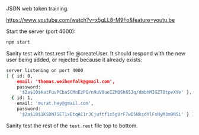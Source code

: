 JSON web token training.

https://www.youtube.com/watch?v=x5gLL8-M9Fo&feature=youtu.be

Start the server (port 4000):
```bash
npm start
```

Sanity test with test.rest file @createUser. It should respond with the new user being added, or rejected because it already exists:
```bash
server listening on port 4000
[ { id: 0,
    email: 'thomas.weibenfalk@gmail.com',
    password:
     '$2a$10$KatFuvPCbaSCMnEzPG/n9uV0ueIZMQSh6SJq/dmbhMIGZTOtpvXYe' },
  { id: 1,
    email: 'murat.hey@gmail.com',
    password:
     '$2a$10$1KSDN7SET1xEtqAC1rJCjuftf1x5gUrF7wD5NksdYlFsNyM3m9NSi' } ]
```

Sanity test the rest of the `test.rest` file top to bottom.